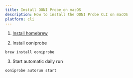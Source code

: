 ```yaml
---
title: Install OONI Probe on macOS
description: How to install the OONI Probe CLI on macOS
platform: cli
---
```

1. [Install homebrew](https://brew.sh/)

2. Install ooniprobe

```
brew install ooniprobe
```

3. Start automatic daily run
```
ooniprobe autorun start
```
